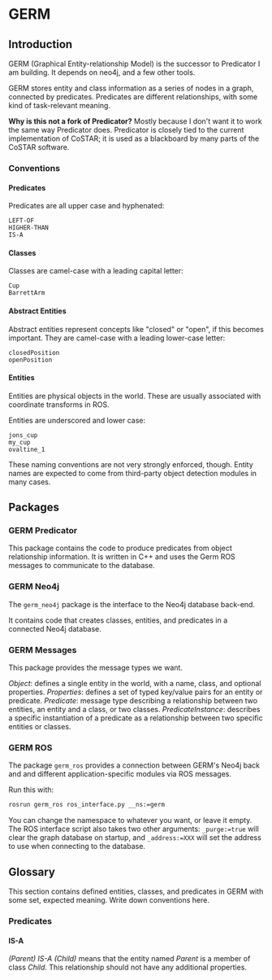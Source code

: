 # GERM

## Introduction

GERM (Graphical Entity-relationship Model) is the successor to Predicator I am building. It depends on neo4j, and a few other tools.

GERM stores entity and class information as a series of nodes in a graph, connected by predicates. Predicates are different relationships, with some kind of task-relevant meaning.

**Why is this not a fork of Predicator?** Mostly because I don't want it to work the same way Predicator does. Predicator is closely tied to the current implementation of CoSTAR; it is used as a blackboard by many parts of the CoSTAR software.

### Conventions

#### Predicates

Predicates are all upper case and hyphenated:

```
LEFT-OF
HIGHER-THAN
IS-A
```

#### Classes

Classes are camel-case with a leading capital letter:

```
Cup
BarrettArm
```

#### Abstract Entities

Abstract entities represent concepts like "closed" or "open", if this becomes important. They are camel-case with a leading lower-case letter:

```
closedPosition
openPosition
```

#### Entities

Entities are physical objects in the world. These are usually associated with coordinate transforms in ROS.

Entities are underscored and lower case:

```
jons_cup
my_cup
ovaltine_1
```

These naming conventions are not very strongly enforced, though. Entity names are expected to come from third-party object detection modules in many cases.

## Packages

### GERM Predicator

This package contains the code to produce predicates from object relationship information. It is written in C++ and uses the Germ ROS messages to communicate to the database.

### GERM Neo4j

The `germ_neo4j` package is the interface to the Neo4j database back-end.

It contains code that creates classes, entities, and predicates in a connected Neo4j database.

### GERM Messages

This package provides the message types we want.

*Object*: defines a single entity in the world, with a name, class, and optional properties.
*Properties*: defines a set of typed key/value pairs for an entity or predicate.
*Predicate*: message type describing a relationship between two entities, an entity and a class, or two classes.
*PredicateInstance*: describes a specific instantiation of a predicate as a relationship between two specific entities or classes.

### GERM ROS

The package `germ_ros` provides a connection between GERM's Neo4j back and and different application-specific modules via ROS messages.

Run this with:

```bash
rosrun germ_ros ros_interface.py __ns:=germ
```

You can change the namespace to whatever you want, or leave it empty. The ROS interface script also takes two other arguments: `_purge:=true` will clear the graph database on startup, and `_address:=XXX` will set the address to use when connecting to the database.

## Glossary

This section contains defined entities, classes, and predicates in GERM with some set, expected meaning. Write down conventions here.

### Predicates

#### IS-A

*(Parent) IS-A (Child)* means that the entity named *Parent* is a member of class *Child*. This relationship should not have any additional properties.
